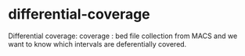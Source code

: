 differential-coverage
=====================

Differential coverage: coverage : bed file collection from MACS and we want to know which intervals are deferentially covered.  
